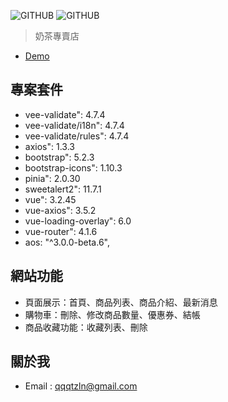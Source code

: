 ![GITHUB]( https://upload.cc/i1/2023/08/10/61Q9Lj.jpg
 "專案桌機首頁")
![GITHUB]( https://upload.cc/i1/2023/08/10/Xse4fN.jpg
 "專案手機首頁")

> 奶茶專賣店

* [Demo](https://chenhelena.github.io/TastyTeaCo/#/)


## 專案套件

* vee-validate": 4.7.4
* vee-validate/i18n": 4.7.4
* vee-validate/rules": 4.7.4
* axios": 1.3.3
* bootstrap": 5.2.3
* bootstrap-icons": 1.10.3
* pinia": 2.0.30
* sweetalert2": 11.7.1
* vue": 3.2.45
* vue-axios": 3.5.2
* vue-loading-overlay": 6.0
* vue-router": 4.1.6
* aos: "^3.0.0-beta.6",

## 網站功能

* 頁面展示：首頁、商品列表、商品介紹、最新消息
* 購物車：刪除、修改商品數量、優惠券、結帳
* 商品收藏功能：收藏列表、刪除

## 關於我
*  Email : qqqtzln@gmail.com
